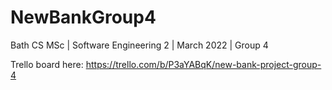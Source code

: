 # NewBankGroup4
Bath CS MSc | Software Engineering 2 | March 2022 | Group 4

Trello board here: https://trello.com/b/P3aYABqK/new-bank-project-group-4

